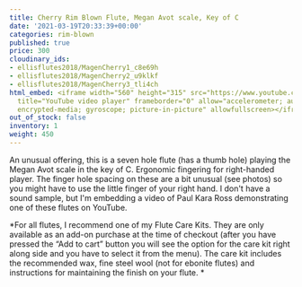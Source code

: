 ```yaml
---
title: Cherry Rim Blown Flute, Megan Avot scale, Key of C
date: '2021-03-19T20:33:39+00:00'
categories: rim-blown
published: true
price: 300
cloudinary_ids:
- ellisflutes2018/MagenCherry1_c8e69h
- ellisflutes2018/MagenCherry2_u9klkf
- ellisflutes2018/MagenCherry3_tli4ch
html_embed: <iframe width="560" height="315" src="https://www.youtube.com/embed/UK83tmoxwbk"
  title="YouTube video player" frameborder="0" allow="accelerometer; autoplay; clipboard-write;
  encrypted-media; gyroscope; picture-in-picture" allowfullscreen></iframe>
out_of_stock: false
inventory: 1
weight: 450
---
```


An unusual offering, this is a seven hole flute (has a thumb hole) playing the Megan Avot scale in the key of C.  Ergonomic fingering for right-handed player.  The finger hole spacing on these are a bit unusual (see photos) so you might have to use the little finger of your right hand.  I don't have a sound sample, but I'm embedding a video of Paul Kara Ross demonstrating one of these flutes on YouTube.

*For all flutes, I recommend one of my Flute Care Kits.  They are only available as an add-on purchase at the time of checkout (after you have pressed the “Add to cart” button you will see the option for the care kit right along side and you have to select it from the menu). The care kit includes the recommended wax, fine steel wool (not for ebonite flutes) and instructions for maintaining the finish on your flute.  *

